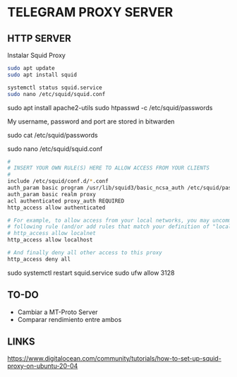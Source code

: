 # TELEGRAM PROXY SERVER

## HTTP SERVER

Instalar Squid Proxy

```bash
sudo apt update
sudo apt install squid
```

```bash
systemctl status squid.service
sudo nano /etc/squid/squid.conf
```

sudo apt install apache2-utils
sudo htpasswd -c /etc/squid/passwords <username>

My username, password and port are stored in bitwarden

sudo cat /etc/squid/passwords

sudo nano /etc/squid/squid.conf

```bash
#
# INSERT YOUR OWN RULE(S) HERE TO ALLOW ACCESS FROM YOUR CLIENTS
#
include /etc/squid/conf.d/*.conf
auth_param basic program /usr/lib/squid3/basic_ncsa_auth /etc/squid/passwords
auth_param basic realm proxy
acl authenticated proxy_auth REQUIRED
http_access allow authenticated

# For example, to allow access from your local networks, you may uncomment the
# following rule (and/or add rules that match your definition of "local"):
# http_access allow localnet
http_access allow localhost

# And finally deny all other access to this proxy
http_access deny all
```
sudo systemctl restart squid.service
sudo ufw allow 3128

## TO-DO

- Cambiar a MT-Proto Server
- Comparar rendimiento entre ambos

## LINKS

<https://www.digitalocean.com/community/tutorials/how-to-set-up-squid-proxy-on-ubuntu-20-04>

